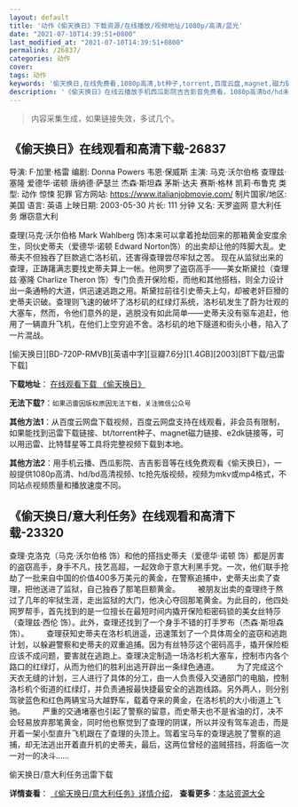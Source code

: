 ```yaml
---
layout: default
title: '动作《偷天换日》下载资源/在线播放/视频地址/1080p/高清/蓝光'
date: "2021-07-10T14:39:51+0800"
last_modified_at: "2021-07-10T14:39:51+0800"
permalink: /26837/
categories: 动作
cover:
tags: 动作
keywords: '偷天换日,在线免费看,1080p高清,bt种子,torrent,百度云盘,magnet,磁力链,迅雷下载资源'
description: '《偷天换日》在线云播放手机西瓜影院吉吉影音免费看，1080p高清bd/hd未删减完整版和tc抢先枪版，mkv/mp4格式，附带bt/torrent种子、magnet/磁力链、百度云盘、网盘资源迅雷下载链接'
---
```


>内容采集生成，如果链接失效，多试几个。


## 《偷天换日》在线观看和高清下载-26837

导演: F·加里·格雷 编剧: Donna Powers 韦恩·保威斯 主演: 马克·沃尔伯格 查理兹·塞隆 爱德华·诺顿 唐纳德·萨瑟兰 杰森·斯坦森 茅斯·达夫 赛斯·格林 凯莉·布鲁克 类型: 动作 惊悚 犯罪 官方网站: https://www.italianjobmovie.com/ 制片国家/地区: 美国 语言: 英语 上映日期: 2003-05-30 片长: 111 分钟 又名: 天罗盗网 意大利任务 爆窃意大利

查理(马克·沃尔伯格 Mark Wahlberg 饰)本来可以拿着抢劫回来的那箱黄金安度余生，同伙史蒂夫（爱德华·诺顿 Edward Norton饰）的出卖却让他的阵脚大乱。史蒂夫不但独吞了巨款逃亡洛杉矶，还害得查理尝尽牢狱之苦。 现在从监狱出来的查理，正踌躇满志要找史蒂夫算上一帐。他网罗了盗窃高手——美女斯黛拉（查理兹·塞隆 Charlize Theron 饰）专门负责开保险柜，而他和其他搭档，则全力设计出一条通畅的大道，供迅速逃跑之用。斯黛拉前往引史蒂夫上勾，却被老奸巨猾的史蒂夫识破。查理则飞速的破坏了洛杉矶的红绿灯系统，洛杉矶发生了蔚为壮观的大塞车，然而，令他们意外的是，逃脱没有如此简单——史蒂夫没有驱车追赶，他用了一辆直升飞机，在他们上空穷追不舍。洛杉矶的地下隧道和街头小巷，陷入了一片混战。


[偷天换日][BD-720P-RMVB][英语中字][豆瓣7.6分][1.4GB][2003][BT下载/迅雷下载]

**下载地址**： [在线观看下载 《偷天换日》](https://www.btdx8.com/torrent/the_italian_job_2003.html) 


**无法下载?**：`如果迅雷因版权原因无法下载，关注微信公众号 `

**其他方法1**：从百度云网盘下载视频，百度云网盘支持在线观看，非会员有限制，如果能找到迅雷下载链接、bt/torrent种子、magnet磁力链接、e2dk链接等，可以用迅雷、比特彗星等工具将完整视频下载到本地。

**其他方法2**：用手机云播、西瓜影院、吉吉影音等在线免费观看《偷天换日》，一般提供1080p高清、hd/bd高清视频、tc抢先版视频，视频为mkv或mp4格式，不同站点视频质量和播放速度不同。


## 《偷天换日/意大利任务》在线观看和高清下载-23320

查理·克洛克（马克·沃尔伯格 饰）和他的搭挡史蒂夫（爱德华·诺顿 饰）都是厉害的盗窃高手，身手不凡，技艺高超，一起效命于意大利黑手党。一次，他们联手抢劫了一批来自中国的价值400多万美元的黄金，在警察追捕中，史蒂夫出卖了查理，把他送进了监狱，自己独吞了那笔巨额黄金。 　　被朋友出卖的查理终于熬过了几年的牢狱生涯，走出监狱的大门，他决心夺回那笔黄金。为此目的，他四处网罗帮手，首先找到的是一位擅长在最短时间内撬开保险柜密码锁的美女丝特莎（查理兹·西伦 饰）。此外，查理还找到了一个身手不错的打手罗布（杰森&middot;斯坦森 饰）。 　　查理获知史蒂夫在洛杉机逍遥，迅速策划了一个具体周全的盗窃和逃跑计划，以躲避警察和史蒂夫的双重追捕。因为有丝特莎这个密码高手，撬开保险柜应该不成问题，要害就在逃跑上。查理决定制造一场洛杉机大塞车，控制市内各个路口的红绿灯，从而为他们的胜利出逃开辟出一条绿色通道。 　　为了完成这个天衣无缝的计划，三人进行了具体的分工，由一人负责侵入交通部门的电脑，控制洛杉机个街道的红绿灯，并负责通报最快捷最安全的逃跑线路。另外两人，则分别驾驶蓝色和红色两辆宝马大越野车，载着夺来的黄金，在洛杉机的大小街道上飞驰。 　　严重的交通堵塞也引起了警察的留意，而史蒂夫也不是省油的灯，决不会轻易放弃那笔黄金，同时他也察觉到了查理的阴谋，所以并没有驾车追击，而是开着一架小型直升飞机跟在了查理的头顶上。驾着宝马车的查理逃脱了警察的追捕，却无法逃出开着直升机的史蒂夫，最后，这两位曾经的盗贼搭挡，将面临一次一对一的决斗&hellip;…


偷天换日/意大利任务迅雷下载

**详情查看**： [《偷天换日/意大利任务》详情介绍](/movie/23320/)， **查看更多**：[本站资源大全](/movie/t/all/)


